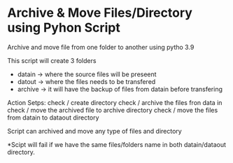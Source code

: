 # Archive & Move Files/Directory using Pyhon Script
Archive and move file from one folder to another using pytho 3.9

This script will create 3 folders
  * datain -> where the source files will be preseent
  * datout -> where the files needs to be transfered
  * archive -> it will have the backup of files from datain before transfering

Action Setps:
  check / create directory
  check / archive the files fron data in
  check / move the archived file to archive directory
  check / move the files from datain to dataout directory
  
 Script can archived and move any type of files and directory 

*Scipt will fail if we have the same files/folders name in both datain/dataout directory.
